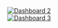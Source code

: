 <div class='tableauPlaceholder' id='viz1731701420472' style='position: relative'><noscript><a href='#'><img alt='Dashboard 2 ' src='https:&#47;&#47;public.tableau.com&#47;static&#47;images&#47;5o&#47;5orgs_comparison_1115_1&#47;Dashboard2&#47;1_rss.png' style='border: none' /></a></noscript><object class='tableauViz'  style='display:none;'><param name='host_url' value='https%3A%2F%2Fpublic.tableau.com%2F' /> <param name='embed_code_version' value='3' /> <param name='site_root' value='' /><param name='name' value='5orgs_comparison_1115_1&#47;Dashboard2' /><param name='tabs' value='no' /><param name='toolbar' value='yes' /><param name='static_image' value='https:&#47;&#47;public.tableau.com&#47;static&#47;images&#47;5o&#47;5orgs_comparison_1115_1&#47;Dashboard2&#47;1.png' /> <param name='animate_transition' value='yes' /><param name='display_static_image' value='yes' /><param name='display_spinner' value='yes' /><param name='display_overlay' value='yes' /><param name='display_count' value='yes' /><param name='language' value='en-US' /><param name='filter' value='publish=yes' /></object></div>            

<script type='text/javascript'>                
  var divElement = document.getElementById('viz1731701420472');         
  var vizElement = divElement.getElementsByTagName('object')[0];                 
  if ( divElement.offsetWidth > 800 ) { vizElement.style.width='1000px';vizElement.style.height='3027px';} else if ( divElement.offsetWidth > 500 ) { vizElement.style.width='1000px';vizElement.style.height='3027px';} else { vizElement.style.width='100%';vizElement.style.height='3327px';}             
  var scriptElement = document.createElement('script');                
  scriptElement.src = 'https://public.tableau.com/javascripts/api/viz_v1.js';           
  vizElement.parentNode.insertBefore(scriptElement, vizElement);        
</script>



<div class='tableauPlaceholder' id='viz1731701524161' style='position: relative'><noscript><a href='#'><img alt='Dashboard 3 ' src='https:&#47;&#47;public.tableau.com&#47;static&#47;images&#47;5o&#47;5orgs_comparison_1115_2&#47;Dashboard3&#47;1_rss.png' style='border: none' /></a></noscript><object class='tableauViz'  style='display:none;'><param name='host_url' value='https%3A%2F%2Fpublic.tableau.com%2F' /> <param name='embed_code_version' value='3' /> <param name='site_root' value='' /><param name='name' value='5orgs_comparison_1115_2&#47;Dashboard3' /><param name='tabs' value='no' /><param name='toolbar' value='yes' /><param name='static_image' value='https:&#47;&#47;public.tableau.com&#47;static&#47;images&#47;5o&#47;5orgs_comparison_1115_2&#47;Dashboard3&#47;1.png' /> <param name='animate_transition' value='yes' /><param name='display_static_image' value='yes' /><param name='display_spinner' value='yes' /><param name='display_overlay' value='yes' /><param name='display_count' value='yes' /><param name='language' value='en-US' /><param name='filter' value='publish=yes' /></object></div>           

<script type='text/javascript'>                
  var divElement = document.getElementById('viz1731701524161');            
  var vizElement = divElement.getElementsByTagName('object')[0];               
  if ( divElement.offsetWidth > 800 ) { vizElement.style.width='1000px';vizElement.style.height='2027px';} else if ( divElement.offsetWidth > 500 ) { vizElement.style.width='1000px';vizElement.style.height='2027px';} else { vizElement.style.width='100%';vizElement.style.height='2927px';}             
  var scriptElement = document.createElement('script');               
  scriptElement.src = 'https://public.tableau.com/javascripts/api/viz_v1.js';              
  vizElement.parentNode.insertBefore(scriptElement, vizElement);           
</script>
